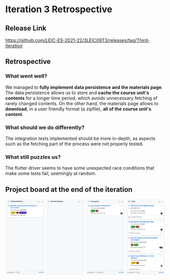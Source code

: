 # Iteration 3 Retrospective

## Release Link

https://github.com/LEIC-ES-2021-22/3LEIC09T3/releases/tag/Third-iteration

## Retrospective

### What went well?

We managed to **fully implement data persistence and the materials page**. The data persistence allows us to store and **cache the course unit's contents** for a longer time period, which avoids unnecessary fetching of rarely changed contents. On the other hand, the materials page allows to **download**, in a user friendly format (a zipfile), **all of the course unit's content**.

### What should we do differently?

The integration tests implemented should be more in-depth, as aspects such as the fetching part of the process were not properly tested.

### What still puzzles us?

The flutter driver seems to have some unexpected race conditions that make some tests fail, seemingly at random.

## Project board at the end of the iteration

![Project board at the end of the iteration](./boards/iteration_3.png)
